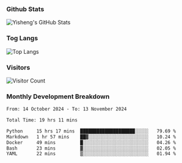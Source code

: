 ### Github Stats
![Yisheng's GitHub Stats](https://github-readme-stats-9qabuvhk1-gongyisheng.vercel.app/api?username=gongyisheng&count_private=true&show_icons=true)
### Tog Langs
![Top Langs](https://github-readme-stats-9qabuvhk1-gongyisheng.vercel.app/api/top-langs/?username=gongyisheng&layout=compact)
### Visitors
![Visitor Count](https://profile-counter.glitch.me/gongyisheng/count.svg)
### Monthly Development Breakdown
<!--START_SECTION:waka-->

```txt
From: 14 October 2024 - To: 13 November 2024

Total Time: 19 hrs 11 mins

Python     15 hrs 17 mins  ████████████████████░░░░░   79.69 %
Markdown   1 hr 57 mins    ██▓░░░░░░░░░░░░░░░░░░░░░░   10.24 %
Docker     49 mins         █░░░░░░░░░░░░░░░░░░░░░░░░   04.26 %
Bash       23 mins         ▓░░░░░░░░░░░░░░░░░░░░░░░░   02.05 %
YAML       22 mins         ▒░░░░░░░░░░░░░░░░░░░░░░░░   01.94 %
```

<!--END_SECTION:waka-->
